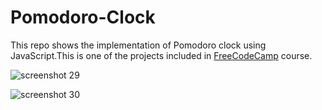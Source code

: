 # Pomodoro-Clock
This repo shows the implementation of Pomodoro clock using JavaScript.This is one of the projects included in [FreeCodeCamp](https://www.freecodecamp.org/) course.

![screenshot 29](https://user-images.githubusercontent.com/26346816/34162135-a697e98e-e4f8-11e7-9410-ccdd8d49dc5c.png)

![screenshot 30](https://user-images.githubusercontent.com/26346816/34162137-a736afec-e4f8-11e7-8e39-7477877ffcd3.png)

